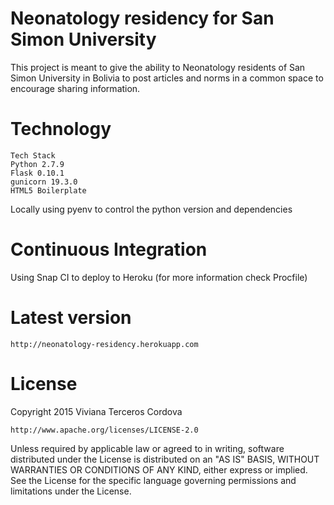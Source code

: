 # Neonatology residency for San Simon University

This project is meant to give the ability to Neonatology residents of San Simon University in Bolivia to post articles and norms in a common space to encourage sharing information.

# Technology
    Tech Stack
    Python 2.7.9
    Flask 0.10.1
    gunicorn 19.3.0
    HTML5 Boilerplate

Locally using pyenv to control the python version and dependencies

# Continuous Integration
Using Snap CI to deploy to Heroku (for more information check Procfile)

# Latest version
    http://neonatology-residency.herokuapp.com

# License

Copyright 2015 Viviana Terceros Cordova

    http://www.apache.org/licenses/LICENSE-2.0

Unless required by applicable law or agreed to in writing, software
distributed under the License is distributed on an "AS IS" BASIS,
WITHOUT WARRANTIES OR CONDITIONS OF ANY KIND, either express or implied.
See the License for the specific language governing permissions and
limitations under the License.
